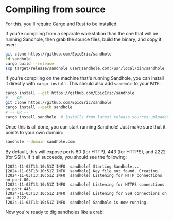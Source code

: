 # Compiling from source

For this, you'll require [Cargo](https://doc.rust-lang.org/cargo/getting-started/installation.html) and Rust to be installed.

If you're compiling from a separate workstation than the one that will be running Sandhole, then grab the source files, build the binary, and copy it over:

```bash
git clone https://github.com/EpicEric/sandhole
cd sandhole
cargo build --release
scp target/release/sandhole user@sandhole.com:/usr/local/bin/sandhole
```

If you're compiling on the machine that's running Sandhole, you can install it directly with `cargo install`. This should also add `sandhole` to your `PATH`:

```bash
cargo install --git https://github.com/EpicEric/sandhole
# -- OR --
git clone https://github.com/EpicEric/sandhole
cargo install --path sandhole
# -- OR --
cargo install sandhole  # Installs from latest release sources uploaded to crates.io
```

Once this is all done, you can start running Sandhole! Just make sure that it points to your own domain:

```bash
sandhole --domain sandhole.com
```

By default, this will expose ports 80 (for HTTP), 443 (for HTTPS), and 2222 (for SSH). If it all succeeds, you should see the following:

```log
[2024-11-03T13:10:51Z INFO  sandhole] Starting Sandhole...
[2024-11-03T13:10:51Z INFO  sandhole] Key file not found. Creating...
[2024-11-03T13:10:51Z INFO  sandhole] Listening for HTTP connections on port 80.
[2024-11-03T13:10:51Z INFO  sandhole] Listening for HTTPS connections on port 443.
[2024-11-03T13:10:51Z INFO  sandhole] Listening for SSH connections on port 2222.
[2024-11-03T13:10:51Z INFO  sandhole] Sandhole is now running.
```

Now you're ready to dig sandholes like a crab!
